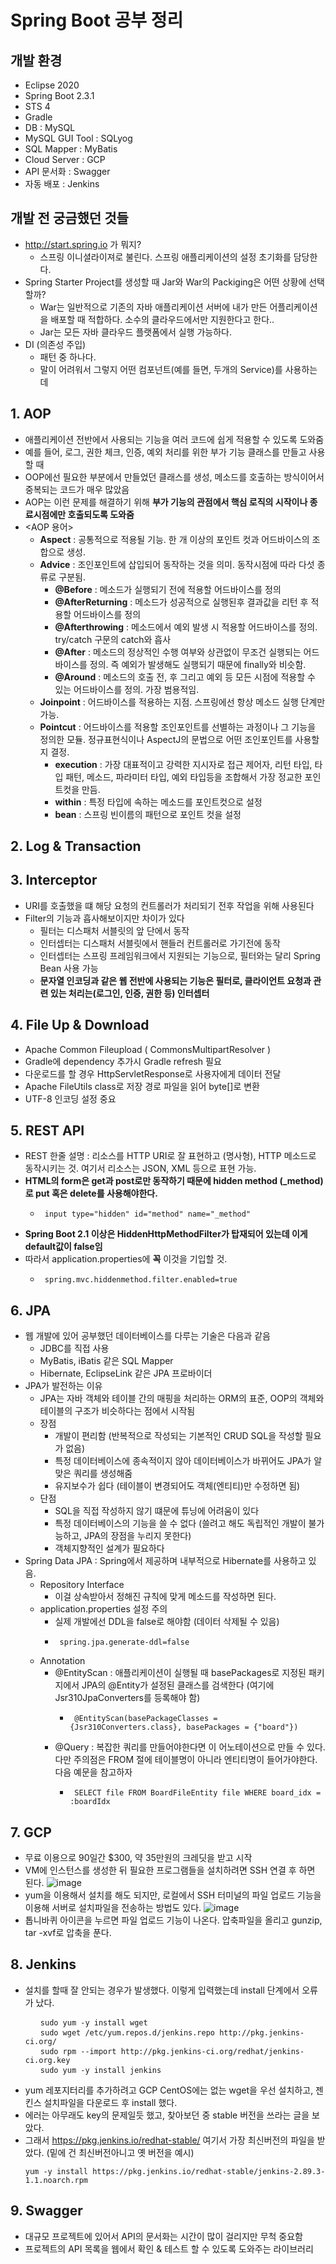 # Spring Boot 공부 정리
## 개발 환경
  - Eclipse 2020
  - Spring Boot 2.3.1
  - STS 4
  - Gradle
  - DB : MySQL
  - MySQL GUI Tool : SQLyog
  - SQL Mapper : MyBatis
  - Cloud Server : GCP
  - API 문서화 : Swagger
  - 자동 배포 : Jenkins
  
## 개발 전 궁금했던 것들
  - http://start.spring.io 가 뭐지?
    - 스프링 이니셜라이져로 불린다. 스프링 애플리케이션의 설정 초기화를 담당한다.
  - Spring Starter Project를 생성할 때 Jar와 War의 Packiging은 어떤 상황에 선택할까?
    - War는 일반적으로 기존의 자바 애플리케이션 서버에 내가 만든 어플리케이션을 배포할 때 적합하다. 소수의 클라우드에서만 지원한다고 한다..
    - Jar는 모든 자바 클라우드 플랫폼에서 실행 가능하다.
  - DI (의존성 주입)
    - 패턴 중 하나다.
    - 말이 어려워서 그렇지 어떤 컴포넌트(예를 들면, 두개의 Service)를 사용하는데 
  
## 1. AOP
  - 애플리케이션 전반에서 사용되는 기능을 여러 코드에 쉽게 적용할 수 있도록 도와줌
  - 예를 들어, 로그, 권한 체크, 인증, 예외 처리를 위한 부가 기능 클래스를 만들고 사용할 때
  - OOP에선 필요한 부분에서 만들었던 클래스를 생성, 메소드를 호출하는 방식이어서 중복되는 코드가 매우 많았음
  - AOP는 이런 문제를 해결하기 위해 **부가 기능의 관점에서 핵심 로직의 시작이나 종료시점에만 호출되도록 도와줌** 
  - <AOP 용어>
    - **Aspect** : 공통적으로 적용될 기능. 한 개 이상의 포인트 컷과 어드바이스의 조합으로 생성.
    - **Advice** : 조인포인트에 삽입되어 동작하는 것을 의미. 동작시점에 따라 다섯 종류로 구분됨.
      - **@Before** : 메소드가 실행되기 전에 적용할 어드바이스를 정의
      - **@AfterReturning** : 메소드가 성공적으로 실행된후 결과값을 리턴 후 적용할 어드바이스를 정의
      - **@Afterthrowing** : 메소드에서 예외 발생 시 적용할 어드바이스를 정의. try/catch 구문의 catch와 흡사
      - **@After** : 메소드의 정상적인 수행 여부와 상관없이 무조건 실행되는 어드바이스를 정의. 즉 예외가 발생해도 실행되기 때문에 finally와 비슷함.
      - **@Around** : 메소드의 호출 전, 후 그리고 예외 등 모든 시점에 적용할 수 있는 어드바이스를 정의. 가장 범용적임. 
    - **Joinpoint** : 어드바이스를 적용하는 지점. 스프링에선 항상 메소드 실행 단계만 가능.
    - **Pointcut** : 어드바이스를 적용할 조인포인트를 선별하는 과정이나 그 기능을 정의한 모듈. 정규표현식이나 AspectJ의 문법으로 어떤 조인포인트를 사용할지 결정.
      - **execution** : 가장 대표적이고 강력한 지시자로 접근 제어자, 리턴 타입, 타입 패턴, 메소드, 파라미터 타입, 예외 타입등을 조합해서 가장 정교한 포인트컷을 만듬.
      - **within** : 특정 타입에 속하는 메소드를 포인트컷으로 설정
      - **bean** : 스프링 빈이름의 패턴으로 포인트 컷을 설정
## 2. Log & Transaction

## 3. Interceptor
  - URI를 호출했을 떄 해당 요청의 컨트롤러가 처리되기 전후 작업을 위해 사용된다
  - Filter의 기능과 흡사해보이지만 차이가 있다
    - 필터는 디스패처 서블릿의 앞 단에서 동작
    - 인터셉터는 디스패처 서블릿에서 핸들러 컨트롤러로 가기전에 동작
    - 인터셉터는 스프링 프레임워크에서 지원되는 기능으로, 필터와는 달리 Spring Bean 사용 가능
    - **문자열 인코딩과 같은 웹 전반에 사용되는 기능은 필터로, 클라이언트 요청과 관련 있는 처리는(로그인, 인증, 권한 등) 인터셉터**
## 4. File Up & Download
  - Apache Common Fileupload ( CommonsMultipartResolver )
  - Gradle에 dependency 추가시 Gradle refresh 필요
  - 다운로드를 할 경우 HttpServletResponse로 사용자에게 데이터 전달
  - Apache FileUtils class로 저장 경로 파일을 읽어 byte[]로 변환
  - UTF-8 인코딩 설정 중요
## 5. REST API
  - REST 한줄 설명 : 리소스를 HTTP URI로 잘 표현하고 (명사형), HTTP 메소드로 동작시키는 것. 여기서 리소스는 JSON, XML 등으로 표현 가능.
  - **HTML의 form은 get과 post로만 동작하기 때문에 hidden method (_method)로 put 혹은 delete를 사용해야한다.**
    - <pre><code> input type="hidden" id="method" name="_method" </code></pre>
  - **Spring Boot 2.1 이상은 HiddenHttpMethodFilter가 탑재되어 있는데 이게 default값이 false임**
  - 따라서 application.properties에 **꼭** 이것을 기입할 것.
    - <pre><code> spring.mvc.hiddenmethod.filter.enabled=true </pre></code>
  
## 6. JPA
  - 웹 개발에 있어 공부했던 데이터베이스를 다루는 기술은 다음과 같음
    - JDBC를 직접 사용
    - MyBatis, iBatis 같은 SQL Mapper
    - Hibernate, EclipseLink 같은 JPA 프로바이더
  - JPA가 발전하는 이유
    - JPA는 자바 객체와 테이블 간의 매핑을 처리하는 ORM의 표준, OOP의 객체와 테이블의 구조가 비슷하다는 점에서 시작됨
    - 장점
      - 개발이 편리함 (반복적으로 작성되는 기본적인 CRUD SQL을 작성할 필요가 없음)
      - 특정 데이터베이스에 종속적이지 않아 데이터베이스가 바뀌어도 JPA가 알맞은 쿼리를 생성해줌
      - 유지보수가 쉽다 (테이블이 변경되어도 객체(엔티티)만 수정하면 됨)
    - 단점
      - SQL을 직접 작성하지 않기 떄문에 튜닝에 어려움이 있다
      - 특정 데이터베이스의 기능을 쓸 수 없다 (쓸려고 해도 독립적인 개발이 불가능하고, JPA의 장점을 누리지 못한다)
      - 객체지향적인 설계가 필요하다
  - Spring Data JPA : Spring에서 제공하며 내부적으로 Hibernate를 사용하고 있음. 
    - Repository Interface
      - 이걸 상속받아서 정해진 규칙에 맞게 메소드를 작성하면 된다.
    - application.properties 설정 주의
      - 실제 개발에선 DDL을 false로 해야함 (데이터 삭제될 수 있음)
      - <pre><code> spring.jpa.generate-ddl=false</code></pre>
    - Annotation
      - @EntityScan : 애플리케이션이 실행될 때 basePackages로 지정된 패키지에서 JPA의 @Entity가 설정된 클래스를 검색한다 (여기에 Jsr310JpaConverters를 등록해야 함)
        - <pre><code> @EntityScan(basePackageClasses = {Jsr310Converters.class}, basePackages = {"board"}) </code></pre>
      - @Query : 복잡한 쿼리를 만들어야한다면 이 어노테이션으로 만들 수 있다. 다만 주의점은 FROM 절에 테이블명이 아니라 엔티티명이 들어가야한다. 다음 예문을 참고하자
        - <pre><code> SELECT file FROM BoardFileEntity file WHERE board_idx = :boardIdx </code></pre>

## 7. GCP
  - 무료 이용으로 90일간 $300, 약 35만원의 크레딧을 받고 시작
  - VM에 인스턴스를 생성한 뒤 필요한 프로그램들을 설치하려면 SSH 연결 후 하면 된다.
  ![image](https://user-images.githubusercontent.com/40975942/92328179-cdb3da00-f099-11ea-8168-d753e7937fa5.png)
  - yum을 이용해서 설치를 해도 되지만, 로컬에서 SSH 터미널의 파일 업로드 기능을 이용해 서버로 설치파일을 전송하는 방법도 있다.
  ![image](https://user-images.githubusercontent.com/40975942/92328266-68141d80-f09a-11ea-8868-f91ee7946f35.png)
  - 톱니바퀴 아이콘을 누르면 파일 업로드 기능이 나온다. 압축파일을 올리고 gunzip, tar -xvf로 압축을 푼다.

## 8. Jenkins
  - 설치를 할때 잘 안되는 경우가 발생했다. 이렇게 입력했는데 install 단계에서 오류가 났다.
    <pre>
      <code> sudo yum -y install wget </code>
      <code> sudo wget /etc/yum.repos.d/jenkins.repo http://pkg.jenkins-ci.org/</code>
      <code> sudo rpm --import http://pkg.jenkins-ci.org/redhat/jenkins-ci.org.key</code>
      <code> sudo yum -y install jenkins</code>
    </pre>
  - yum 레포지터리를 추가하려고 GCP CentOS에는 없는 wget을 우선 설치하고, 젠킨스 설치파일을 다운로드 후 install 했다.
  - 에러는 아무래도 key의 문제일듯 했고, 찾아보던 중 stable 버전을 쓰라는 글을 보았다.
  - 그래서 https://pkg.jenkins.io/redhat-stable/ 여기서 가장 최신버전의 파일을 받았다. (밑에 건 최신버전아니고 옛 버전을 예시)
    <pre><code>yum -y install https://pkg.jenkins.io/redhat-stable/jenkins-2.89.3-1.1.noarch.rpm</code></pre>
    
## 9. Swagger
  - 대규모 프로젝트에 있어서 API의 문서화는 시간이 많이 걸리지만 무척 중요함
  - 프로젝트의 API 목록을 웹에서 확인 & 테스트 할 수 있도록 도와주는 라이브러리
  

